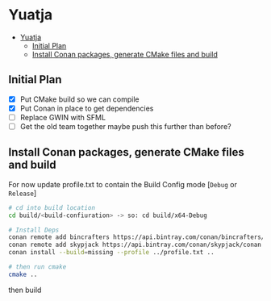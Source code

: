 # Yuatja

- [Yuatja](#yuatja)
  - [Initial Plan](#initial-plan)
  - [Install Conan packages, generate CMake files and build](#install-conan-packages-generate-cmake-files-and-build)

## Initial Plan

- [x] Put CMake build so we can compile
- [x] Put Conan in place to get dependencies
- [ ] Replace GWIN with SFML
- [ ] Get the old team together maybe push this further than before?

## Install Conan packages, generate CMake files and build

For now update profile.txt to contain the Build Config mode [`Debug` or `Release`]

```Bash
# cd into build location
cd build/<build-confiuration> -> so: cd build/x64-Debug

# Install Deps
conan remote add bincrafters https://api.bintray.com/conan/bincrafters/public-conan
conan remote add skypjack https://api.bintray.com/conan/skypjack/conan
conan install --build=missing --profile ../profile.txt ..     

# then run cmake
cmake ..
```

then build
